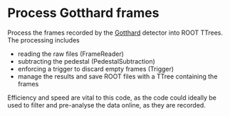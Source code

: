 # Process Gotthard frames

Process the frames recorded by the
[Gotthard](http://www.psi.ch/detectors/gotthard) detector into ROOT TTrees.
The processing includes
   * reading the raw files (FrameReader)
   * subtracting the pedestal (PedestalSubtraction)
   * enforcing a trigger to discard empty frames (Trigger)
   * manage the results and save ROOT files with a TTree containing the
      frames

Efficiency and speed are vital to this code, as the code could ideally be
used to filter and pre-analyse the data online, as they are recorded.
